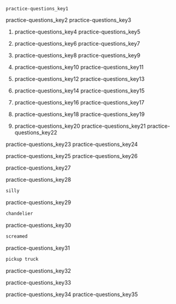 ```ngMeta
practice-questions_key1
```

practice-questions_key2
practice-questions_key3


1. practice-questions_key4
practice-questions_key5


2. practice-questions_key6
practice-questions_key7


3. practice-questions_key8
practice-questions_key9


4. practice-questions_key10
practice-questions_key11


5. practice-questions_key12
practice-questions_key13


6. practice-questions_key14
practice-questions_key15


7. practice-questions_key16
practice-questions_key17


8. practice-questions_key18
practice-questions_key19


9. practice-questions_key20
practice-questions_key21
practice-questions_key22


practice-questions_key23
practice-questions_key24


practice-questions_key25
practice-questions_key26



practice-questions_key27



practice-questions_key28
```python
silly
```
practice-questions_key29
```python
chandelier
```
practice-questions_key30
```python
screamed
```
practice-questions_key31
```python
pickup truck
```
practice-questions_key32



practice-questions_key33


practice-questions_key34
practice-questions_key35
